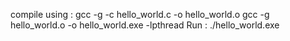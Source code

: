  compile using :
 gcc -g -c hello_world.c -o hello_world.o
 gcc -g hello_world.o -o hello_world.exe -lpthread
 Run : ./hello_world.exe